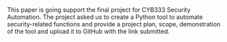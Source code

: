 This paper is going support the final project for CYB333 Security Automation.
The project asked us to create a Python tool to automate security-related functions and 
provide a project plan, scope, demonstration of the tool and upload it to GitHub with the link submitted. 
